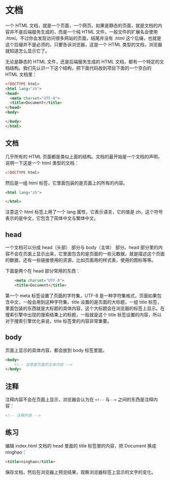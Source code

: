 # 文档

一个 HTML 文档，就是一个页面，一个网页。如果是静态的页面，就是文档的内容并不是后端服务生成的，而是一个纯 HTML 文件，一般文件的扩展名会使用 .html。不过你会发现访问很多网站的页面，结尾并没有 .html 这个后缀，也就是这个后缀并不是必须的。只要告诉浏览器，这是一个 HTML 类型的文档，浏览器就知道怎么显示它了。

无论是静态的 HTML 文件，还是后端服务生成的 HTML 文档，都有一个特定的文档结构。我们先认识一下这个结构，把下面代码放到项目下面的一个空白的 HTML 文档里：

```html
<!DOCTYPE html>
<html lang="zh">
<head>
  <meta charset="UTF-8">
  <title>Document</title>
</head>
<body>

</body>
</html>
```

## 文档

几乎所有的 HTML 页面都是类似上面的结构。文档的最开始是一个文档的声明，说明一下这是一个 html 类型的文档：

```html
<!DOCTYPE html>
```

然后是一组 html 标签，它里面包装的是页面上的所有的内容。

```html
<html lang="zh">

</html>
```

注意这个 html 标签上用了一个 lang 属性，它表示语言，它的值是 zh，这个符号表示的是中文，它包含了简体中文与繁体中文。

## head

一个文档可以分成 head（头部） 部分与 body（主体） 部分。head 部分里的内容不会在页面上显示出来，它里面包含的是页面的一些元数据，就是描述这个页面的数据，还有一些链接使用的资源，比如页面用的样式表，使用的图标等等。

下面是两个在 head 部分常用的东西：

```html
    <meta charset="UTF-8">
    <title>Document</title>
```

第一个 meta 标签设置了页面的字符集，UTF-8 是一种字符集格式，页面如果包含中文，一般会用到这种字符集。title 设置的是页面的大标题，一组 title 标签，里面包装的东西就是大标题的具体内容，这个大标题会在浏览器的标签上显示。在搜索引擎中出现的搜索结果上的标题，一般就是这个 title 标签设置的内容，所以对于搜索引擎优化来说，title 标签里的内容非常重要。

## body

页面上显示的具体内容，都会放到 body 标签里面。

```html
<body>
    <!-- 这里是页面的主体内容 -->
</body>
```

## 注释

注释内容不会在页面上显示，浏览器会认为在 `<!--` 与`-->` 之间的东西是注释内容：

```html
<!-- 注释内容 -->
```

## 练习

编辑 index.html 文档的 head 里面的 title 标签里的内容，把 Document 换成 ninghao：

```html
<title>ninghao</title>
```

保存文档，然后在浏览器上预览结果，观察浏览器标签上显示的文字的变化。

